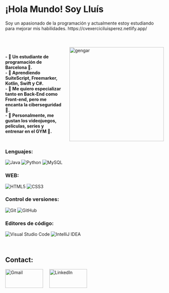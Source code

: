 
  <p style="max-width: 300px;">
    <h1> <strong>¡Hola Mundo! Soy Lluís </strong><br> </h1>
    Soy un apasionado de la programación y actualmente estoy estudiando para mejorar mis habilidades. 
    https://cvexerciciluisperez.netlify.app/
  </p>
</div>

</br>

<div style="display: flex; align-items: center; justify-content: center; gap: 20px; margin-top: 20px;">

  <p> <strong>
    - 💫 Un estudiante de programación de Barcelona 📍.<br>
    - 💫 Aprendiendo SuiteScript, Freemarker, Kotlin, Swift y C#. <br>
    - 💫 Me quiero especializar tanto en Back-End como Front-end, pero me encanta la ciberseguridad 🔐.<br>
    - 💫 Personalmente, me gustan los videojuegos, películas, series y entrenar en el GYM 💪.
  </strong> </p>
    <img alt="gengar" width="300" height="300" src="https://github.com/user-attachments/assets/654c8b1e-ebb2-4839-9320-443d64f7afda" />

</div>

### Lenguajes:
![Java](https://img.shields.io/badge/java-%23ED8B00.svg?style=for-the-badge&logo=openjdk&logoColor=white) 
![Python](https://img.shields.io/badge/python-3670A0?style=for-the-badge&logo=python&logoColor=ffdd54) 
![MySQL](https://img.shields.io/badge/mysql-4479A1.svg?style=for-the-badge&logo=mysql&logoColor=white)

### WEB:
![HTML5](https://img.shields.io/badge/html5-%23E34F26.svg?style=for-the-badge&logo=html5&logoColor=white) 
![CSS3](https://img.shields.io/badge/css3-%231572B6.svg?style=for-the-badge&logo=css3&logoColor=white)

### Control de versiones:
![Git](https://img.shields.io/badge/git-%23F05033.svg?style=for-the-badge&logo=git&logoColor=white) 
![GitHub](https://img.shields.io/badge/github-%23121011.svg?style=for-the-badge&logo=github&logoColor=white)

### Editores de código:
![Visual Studio Code](https://img.shields.io/badge/Visual%20Studio%20Code-0078d7.svg?style=for-the-badge&logo=visual-studio-code&logoColor=white) 
![IntelliJ IDEA](https://img.shields.io/badge/IntelliJIDEA-000000.svg?style=for-the-badge&logo=intellij-idea&logoColor=white)


</br>

<h2>Contact:</h2>
<div style="display: flex; align-items: center; gap: 20px;">

  <a href="mailto:luisperezutreras@gmail.com">
    <img alt="Gmail" width="120" height="60" src="https://github.com/Xx-Ashutosh-xX/Xx-Ashutosh-xX/blob/master/assets/icons/gmail.png" />
  </a>

  <a href="https://www.linkedin.com/in/luis-p%C3%A9rez-utreras-360899291/">
    <img alt="LinkedIn" width="120" height="60" src="https://github.com/Xx-Ashutosh-xX/Xx-Ashutosh-xX/blob/master/assets/icons/linkedin.png" />
  </a>
</div>


